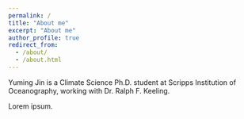 ```yaml
---
permalink: /
title: "About me"
excerpt: "About me"
author_profile: true
redirect_from: 
  - /about/
  - /about.html
---
```


Yuming Jin is a Climate Science Ph.D. student at Scripps Institution of Oceanography, working with Dr. Ralph F. Keeling.


Lorem ipsum.
